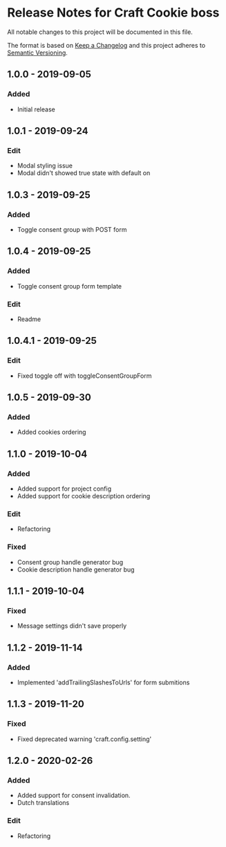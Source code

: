 # Release Notes for Craft Cookie boss

All notable changes to this project will be documented in this file.

The format is based on [Keep a Changelog](http://keepachangelog.com/) and this project adheres to [Semantic Versioning](http://semver.org/).

## 1.0.0 - 2019-09-05
### Added
- Initial release

## 1.0.1 - 2019-09-24
### Edit
- Modal styling issue
- Modal didn't showed true state with default on

## 1.0.3 - 2019-09-25
### Added
- Toggle consent group with POST form

## 1.0.4 - 2019-09-25
### Added
- Toggle consent group form template

### Edit
- Readme

## 1.0.4.1 - 2019-09-25
### Edit
- Fixed toggle off with toggleConsentGroupForm

## 1.0.5 - 2019-09-30
### Added
- Added cookies ordering

## 1.1.0 - 2019-10-04
### Added
- Added support for project config
- Added support for cookie description ordering

### Edit
- Refactoring

### Fixed
- Consent group handle generator bug
- Cookie description handle generator bug

## 1.1.1 - 2019-10-04
### Fixed
- Message settings didn't save properly

## 1.1.2 - 2019-11-14
### Added
- Implemented 'addTrailingSlashesToUrls' for form submitions

## 1.1.3 - 2019-11-20
### Fixed
- Fixed deprecated warning 'craft.config.setting'

## 1.2.0 - 2020-02-26
### Added
- Added support for consent invalidation.
- Dutch translations

### Edit
- Refactoring